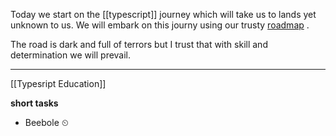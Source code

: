 
Today  we start on the [[typescript]] journey which will take us to lands yet unknown to us.
We will embark on this journy using our trusty [roadmap](https://roadmap.sh/typescript) .

The road is dark and full of terrors but I trust that with skill and determination we will prevail.

---

[[Typesript Education]]

**short tasks**
* Beebole ⏲